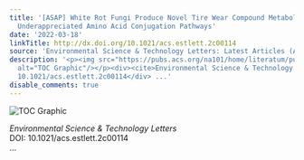 ```yaml
---
title: '[ASAP] White Rot Fungi Produce Novel Tire Wear Compound Metabolites and Reveal
  Underappreciated Amino Acid Conjugation Pathways'
date: '2022-03-18'
linkTitle: http://dx.doi.org/10.1021/acs.estlett.2c00114
source: 'Environmental Science & Technology Letters: Latest Articles (ACS Publications)'
description: '<p><img src="https://pubs.acs.org/na101/home/literatum/publisher/achs/journals/content/estlcu/0/estlcu.ahead-of-print/acs.estlett.2c00114/20220318/images/medium/ez2c00114_0004.gif"
  alt="TOC Graphic"/></p><div><cite>Environmental Science & Technology Letters</cite></div><div>DOI:
  10.1021/acs.estlett.2c00114</div> ...'
disable_comments: true
---
```

<p><img src="https://pubs.acs.org/na101/home/literatum/publisher/achs/journals/content/estlcu/0/estlcu.ahead-of-print/acs.estlett.2c00114/20220318/images/medium/ez2c00114_0004.gif" alt="TOC Graphic"/></p><div><cite>Environmental Science & Technology Letters</cite></div><div>DOI: 10.1021/acs.estlett.2c00114</div> ...